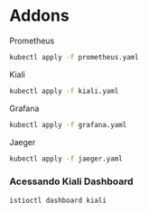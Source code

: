 # Addons

Prometheus

```sh
kubectl apply -f prometheus.yaml
```

Kiali

```sh
kubectl apply -f kiali.yaml
```

Grafana

```sh
kubectl apply -f grafana.yaml
```

Jaeger

```sh
kubectl apply -f jaeger.yaml
```

### Acessando Kiali Dashboard

```sh
istioctl dashboard kiali
```